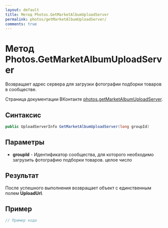 ```yaml
---
layout: default
title: Метод Photos.GetMarketAlbumUploadServer
permalink: photos/getMarketAlbumUploadServer/
comments: true
---
```

# Метод Photos.GetMarketAlbumUploadServer
Возвращает адрес сервера для загрузки фотографии подборки товаров в сообществе.

Страница документации ВКонтакте [photos.getMarketAlbumUploadServer](https://vk.com/dev/photos.getMarketAlbumUploadServer).
## Синтаксис
``` csharp
public UploadServerInfo GetMarketAlbumUploadServer(long groupId)
```

## Параметры
+ **groupId** - Идентификатор сообщества, для которого необходимо загрузить фотографию подборки товаров. целое число

## Результат
После успешного выполнения возвращает объект с единственным полем **UploadUrl**.

## Пример
``` csharp
// Пример кода
```
